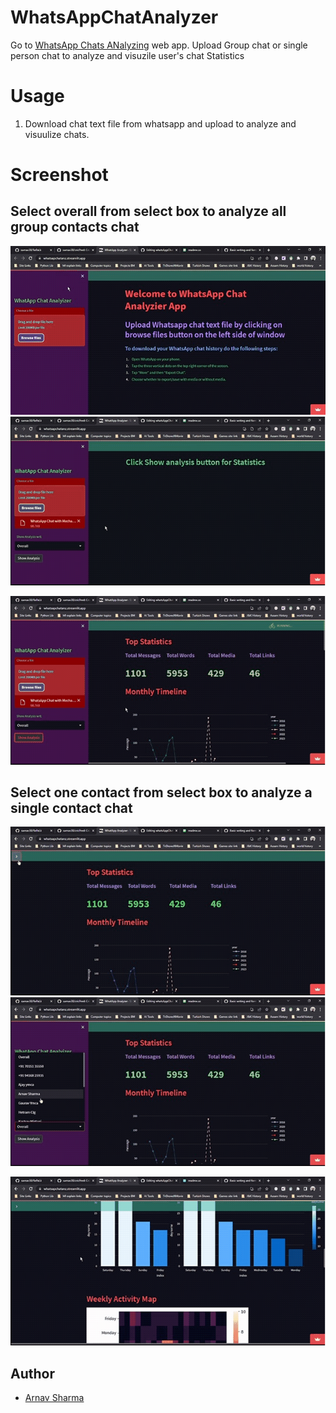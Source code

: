 # WhatsAppChatAnalyzer
Go to [WhatsApp Chats ANalyzing](https://whatsapchatanz.streamlit.app/) web app. Upload Group chat or single person chat to analyze and visuzile user's chat Statistics

# Usage
1. Download chat text file from whatsapp and upload to analyze and visuulize chats.

# Screenshot
## Select overall from select box to analyze all group contacts chat

![App Screenshot](https://github.com/sarnav38/whatsAppChatAnalyzer-/blob/main/assests/g1.gif) ![App Screenshot](https://github.com/sarnav38/whatsAppChatAnalyzer-/blob/main/assests/g2.gif)

![App Screenshot](https://github.com/sarnav38/whatsAppChatAnalyzer-/blob/main/assests/g3.gif)


## Select one contact from select box to analyze a single contact chat

![App Screenshot](https://github.com/sarnav38/whatsAppChatAnalyzer-/blob/main/assests/s1.gif) ![App Screenshot](https://github.com/sarnav38/whatsAppChatAnalyzer-/blob/main/assests/s2.gif)

![App Screenshot](https://github.com/sarnav38/whatsAppChatAnalyzer-/blob/main/assests/s3.gif)

## Author

- [Arnav Sharma](https://www.github.com/sarnav38)

